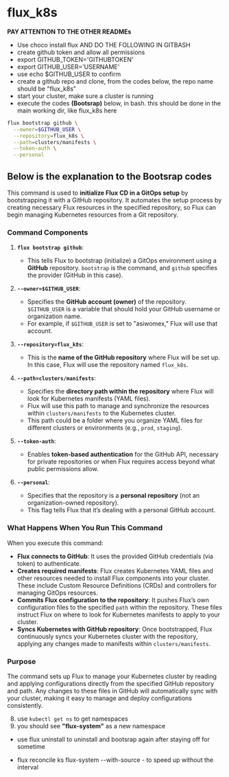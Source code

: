 # flux_k8s
**PAY ATTENTION TO THE OTHER READMEs**

- Use choco install flux AND DO THE FOLLOWING IN GITBASH
- create github token and allow all permissions
- export GITHUB_TOKEN='GITHUBTOKEN'
- export GITHUB_USER='USERNAME'
- use echo $GITHUB_USER to confirm
- create a github repo and clone, from the codes below, the repo name should be "flux_k8s"
- start your cluster, make sure a cluster is running
- execute the codes **(Bootsrap)** below, in bash. this should be done in the main working dir, like flux_k8s here

```bash
flux bootstrap github \
  --owner=$GITHUB_USER \
  --repository=flux_k8s \
  --path=clusters/manifests \
  --token-auth \
  --personal
```

## **Below is the explanation to the Bootsrap codes**

This command is used to **initialize Flux CD in a GitOps setup** by bootstrapping it with a GitHub repository. It automates the setup process by creating necessary Flux resources in the specified repository, so Flux can begin managing Kubernetes resources from a Git repository.

### Command Components

1. **`flux bootstrap github`**:
   - This tells Flux to bootstrap (initialize) a GitOps environment using a **GitHub** repository. `bootstrap` is the command, and `github` specifies the provider (GitHub in this case).

2. **`--owner=$GITHUB_USER`**:
   - Specifies the **GitHub account (owner)** of the repository. `$GITHUB_USER` is a variable that should hold your GitHub username or organization name.
   - For example, if `$GITHUB_USER` is set to "asiwomex," Flux will use that account.

3. **`--repository=flux_k8s`**:
   - This is the **name of the GitHub repository** where Flux will be set up. In this case, Flux will use the repository named `flux_k8s`.

4. **`--path=clusters/manifests`**:
   - Specifies the **directory path within the repository** where Flux will look for Kubernetes manifests (YAML files).
   - Flux will use this path to manage and synchronize the resources within `clusters/manifests` to the Kubernetes cluster.
   - This path could be a folder where you organize YAML files for different clusters or environments (e.g., `prod`, `staging`).

5. **`--token-auth`**:
   - Enables **token-based authentication** for the GitHub API, necessary for private repositories or when Flux requires access beyond what public permissions allow.

6. **`--personal`**:
   - Specifies that the repository is a **personal repository** (not an organization-owned repository).
   - This flag tells Flux that it’s dealing with a personal GitHub account.

### What Happens When You Run This Command
When you execute this command:
- **Flux connects to GitHub**: It uses the provided GitHub credentials (via token) to authenticate.
- **Creates required manifests**: Flux creates Kubernetes YAML files and other resources needed to install Flux components into your cluster. These include Custom Resource Definitions (CRDs) and controllers for managing GitOps resources.
- **Commits Flux configuration to the repository**: It pushes Flux’s own configuration files to the specified `path` within the repository. These files instruct Flux on where to look for Kubernetes manifests to apply to your cluster.
- **Syncs Kubernetes with GitHub repository**: Once bootstrapped, Flux continuously syncs your Kubernetes cluster with the repository, applying any changes made to manifests within `clusters/manifests`.

### Purpose
The command sets up Flux to manage your Kubernetes cluster by reading and applying configurations directly from the specified GitHub repository and path. Any changes to these files in GitHub will automatically sync with your cluster, making it easy to manage and deploy configurations consistently.


8. use `kubectl get ns` to get namespaces
9. you should see **"flux-system"** as a new namespace

- use flux uninstall to uninstall and bootsrap again after staying off for sometime

- flux reconcile ks flux-system --with-source - to speed up without the interval